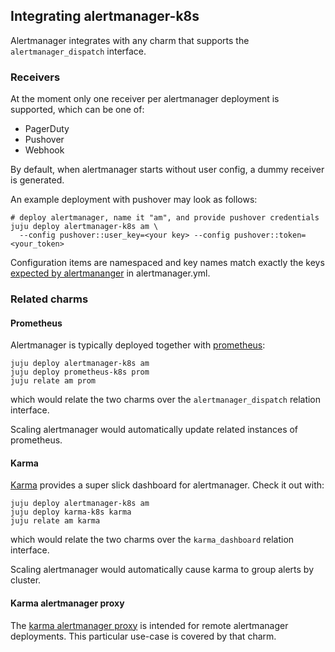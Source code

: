 ## Integrating alertmanager-k8s
Alertmanager integrates with any charm that supports the
`alertmanager_dispatch` interface.

### Receivers
At the moment only one receiver per alertmanager deployment is supported, which
can be one of:
- PagerDuty
- Pushover
- Webhook

By default, when alertmanager starts without user config, a dummy receiver is
generated.

An example deployment with pushover may look as follows:

```shell
# deploy alertmanager, name it "am", and provide pushover credentials
juju deploy alertmanager-k8s am \
  --config pushover::user_key=<your key> --config pushover::token=<your_token>
```

Configuration items are namespaced and key names match exactly the keys
[expected by alertmananger](https://www.prometheus.io/docs/alerting/latest/configuration/#receiver)
in alertmanager.yml.

### Related charms
#### Prometheus
Alertmanager is typically deployed together with
[prometheus][Prometheus operator]:

```shell
juju deploy alertmanager-k8s am
juju deploy prometheus-k8s prom
juju relate am prom
```

which would relate the two charms over the `alertmanager_dispatch` relation
interface.

Scaling alertmanager would automatically update related instances of
prometheus.

#### Karma
[Karma][Karma operator] provides a super slick dashboard for alertmanager.
Check it out with:

```shell
juju deploy alertmanager-k8s am
juju deploy karma-k8s karma
juju relate am karma
```

which would relate the two charms over the `karma_dashboard` relation
interface.

Scaling alertmanager would automatically cause karma to group alerts by
cluster.

#### Karma alertmanager proxy
The [karma alertmanager proxy][Karma alertmanager proxy operator] is intended
for remote alertmanager deployments. This particular use-case is covered by
that charm.


[gh:Prometheus operator]: https://github.com/canonical/prometheus-operator
[Prometheus operator]: https://charmhub.io/prometheus-k8s
[gh:Karma operator]: https://github.com/canonical/karma-operator/
[gh:Karma alertmanager proxy operator]: https://github.com/canonical/karma-alertmanager-proxy-operator
[Karma operator]: https://charmhub.io/karma-k8s/
[Karma alertmanager proxy operator]: https://charmhub.io/karma-alertmanager-proxy-k8s
